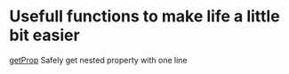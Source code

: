 # Usefull functions to make life a little bit easier

[getProp](https://github.com/Reshetnyak/toolbox/tree/master/getProp) Safely get nested property with one line